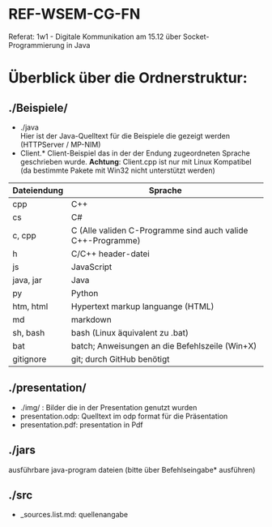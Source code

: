 # REF-WSEM-CG-FN
Referat: 1w1 - Digitale Kommunikation am 15.12 über Socket-Programmierung in Java

# Überblick über die Ordnerstruktur: 
## ./Beispiele/
- ./java  
 Hier ist der Java-Quelltext für die Beispiele die gezeigt werden (HTTPServer / MP-NIM)
- Client.\*
 Client-Beispiel das in der der Endung zugeordneten Sprache geschrieben wurde.
 **Achtung**: Client.cpp ist nur mit Linux Kompatibel (da bestimmte Pakete mit Win32 nicht unterstützt werden)


Dateiendung | Sprache
------------|---------
 cpp        | C++
 cs         | C#
 c, cpp     | C (Alle validen C-Programme sind auch valide C++-Programme)
 h          | C/C++ header-datei
 js         | JavaScript
 java, jar  | Java
 py         | Python
 htm, html  | Hypertext markup languange (HTML)
 md         | markdown
 sh, bash   | bash (Linux äquivalent zu .bat)
 bat        | batch; Anweisungen an die Befehlszeile (Win+X)
 gitignore  | git; durch GitHub benötigt
 
## ./presentation/
- ./img/ : Bilder die in der Presentation genutzt wurden
- presentation.odp: Quelltext im odp format für die Präsentation 
- presentation.pdf: presentation in Pdf

## ./jars
ausführbare java-program dateien (bitte über Befehlseingabe* ausführen)

## ./src
- _sources.list.md: quellenangabe
